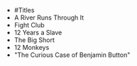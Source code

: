 - #Titles
- A River Runs Through It
- Fight Club
- 12 Years a Slave
- The Big Short
- 12 Monkeys
- "The Curious Case of Benjamin Button" 
